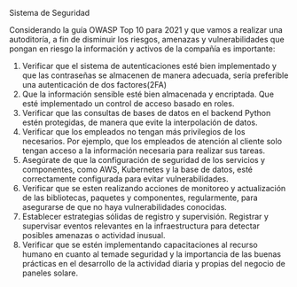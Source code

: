 
Sistema de Seguridad

Considerando la guía OWASP Top 10 para 2021 y que vamos a realizar una autoditoría, a fin de disminuir los riesgos, amenazas y vulnerabilidades que pongan  en riesgo la información y activos de la compañía es importante:

1. Verificar que el sistema de autenticaciones esté bien implementado y que las contraseñas se almacenen de manera adecuada, sería preferible una autenticación de
dos factores(2FA)
2. Que la información sensible esté bien almacenada y encriptada. Que  esté implementado un control de acceso basado en roles.
3. Verificar que las consultas de bases de datos en el backend Python estén protegidas, de manera que evite la interpolación de datos.
4. Verificar que los empleados no tengan más privilegios de los necesarios. Por ejemplo, que los empleados de atención al cliente solo tengan acceso a la información necesaria para realizar sus tareas. 
5. Asegúrate de que la configuración de seguridad de los servicios y componentes, como AWS, Kubernetes y la base de datos, esté correctamente configurada para evitar vulnerabilidades.
6. Verificar que se esten realizando acciones de monitoreo y actualización de las bibliotecas, paquetes y componentes, regularmente, para asegurarse de que no haya vulnerabilidades conocidas.
7. Establecer  estrategias sólidas de registro y supervisión. Registrar y supervisar eventos relevantes en la infraestructura para detectar posibles amenazas o actividad inusual.
8. Verificar que se estén implementando capacitaciones al recurso humano en cuanto al temade seguridad y la importancia de las buenas prácticas en el desarrollo de la
actividad diaria y propias del negocio de paneles solare.